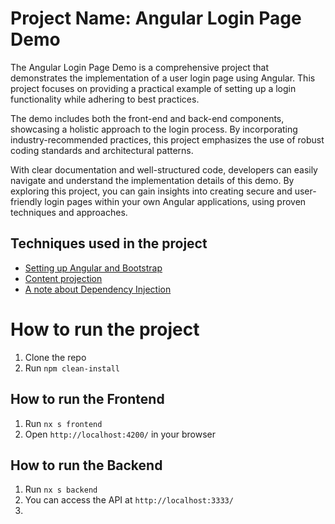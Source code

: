 # Project Name: Angular Login Page Demo

The Angular Login Page Demo is a comprehensive project that demonstrates the implementation of a user login page using Angular. This project focuses on providing a practical example of setting up a login functionality while adhering to best practices.

The demo includes both the front-end and back-end components, showcasing a holistic approach to the login process. By incorporating industry-recommended practices, this project emphasizes the use of robust coding standards and architectural patterns.

With clear documentation and well-structured code, developers can easily navigate and understand the implementation details of this demo. By exploring this project, you can gain insights into creating secure and user-friendly login pages within your own Angular applications, using proven techniques and approaches.

## Techniques used in the project
- [Setting up Angular and Bootstrap](documents/setting-up-angular-and-bootstap.md)
- [Content projection](documents/content-projection.md)
- [A note about Dependency Injection](documents/constructor-injection-vs-injection-method.md)

# How to run the project

1. Clone the repo
2. Run `npm clean-install`

## How to run the Frontend

1. Run `nx s frontend`
2. Open `http://localhost:4200/` in your browser

## How to run the Backend

1. Run `nx s backend`
2. You can access the API at `http://localhost:3333/`
3. 
